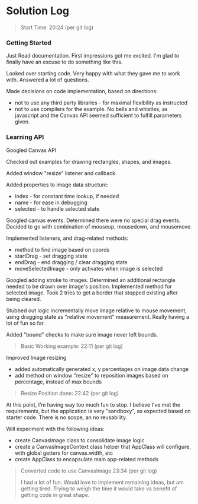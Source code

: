 # Solution Log

> Start Time: 20:24 (per git log)

### Getting Started

Just Read documentation. First impressions got me excited. I'm glad to finally have an excuse to do something like this.

Looked over starting code. Very happy with what they gave me to work with. Answered a lot of questions.

Made decisions on code implementation, based on directions:

-   not to use any third party libraries - for maximal flexibility as instructed
-   not to use compilers for the example. No bells and whistles, as javascript and the Canvas API seemed sufficient to fulfill parameters given.

### Learning API

Googled Canvas API

Checked out examples for drawing rectangles, shapes, and images.

Added window "resize" listener and callback.

Added properties to image data structure:

-   index - for constant time lookup, if needed
-   name - for ease in debugging
-   selected - to handle selected state

Googled canvas events. Determined there were no special drag events. Decided to go with combination of mouseup, mousedown, and mousemove.

Implemented listeners, and drag-related methods:

-   method to find image based on coords
-   startDrag - set dragging state
-   endDrag - end dragging / clear dragging state
-   moveSelectedImage - only activates when image is selected

Googled adding stroke to images. Determined an additional rectangle needed to be drawn over image's position. Implemented method for selected image. Took 2 tries to get a border that stopped existing after being cleared.

Stubbed out logic incrementally move image relative to mouse movement, using dragging state as "relative movement" measurement. Really having a lot of fun so far.

Added "bound" checks to make sure image never left bounds.

> Basic Working example: 22:11 (per git log)

Improved Image resizing

-   added automatically generated x, y percentages on image data change
-   add method on window "resize" to reposition images based on percentage, instead of max bounds

> Resize Position done: 22:42 (per git log)

At this point, I'm having way too much fun to stop. I believe I've met the requirements, but the application is very "sandboxy", as expected based on starter code. There is no scope, an no reusability.

Will experiment with the following ideas:

-   create CanvasImage class to consolidate image logic
-   create a CanvasImageContext class helper that AppClass will configure, with global getters for canvas.width, etc
-   create AppClass to encapsulate main app-related methods

> Converted code to use CanvasImage 23:34 (per git log)
>
> I had a lot of fun. Would love to implement remaining ideas, but am getting tired. Trying to weigh the time it would take vs benefit of getting code in great shape.
